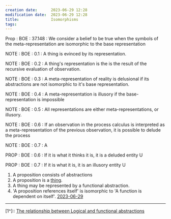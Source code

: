 ```yaml
---
creation date:		2023-06-29 12:28
modification date:	2023-06-29 12:28
title: 				Isomorphisms
tags:
---
```


Prop : BOE : 37.148 : We consider a belief to be true when the symbols of the meta-representation are isomorphic to the base representation

NOTE : BOE : 0.1 : A thing is evinced by its representation.

NOTE : BOE : 0.2 : A thing's representation is the is the result of the recursive evaluation of observation.

NOTE : BOE : 0.3 : A meta-representation of reality is delusional if its abstractions are not isomorphic to it's base representation.

NOTE : BOE : 0.4 : A meta-representation is illusory if the base-representation is impossible

NOTE : BOE : 0.5 : All representations are either meta-representations, or illusory.

NOTE : BOE : 0.6 : If an observation in the process calculus is interpreted as a meta-representation of the previous observation, it is possible to delude the process

NOTE : BOE : 0.7 : A 

PROP : BOE : 0.6 : If it is what it thinks it is, it is a deluded entity U

PROP : BOE : 0.7 : If it is what it is, it is an illusory entity U


1. A proposition consists of abstractions
2. A proposition is a [thing](Def-TC-0.0-representative_abstraction.md).
3. A thing may be represented by a functional abstraction.
4. 'A proposition references itself' is isomorphic to 'A function is dependent on itself'. [2023-06-29](2023-06-29.md)

---
[1^]:: [The relationship between Logical and functional abstractions](The%20relationship%20between%20Logical%20and%20functional%20abstractions.md)